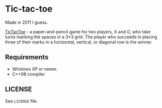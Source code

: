 # Tic-tac-toe

Made in 2011 I guess.

[TicTacToe](https://en.wikipedia.org/wiki/Tic-tac-toe) - a paper-and-pencil game
for two players, X and O, who take turns marking the spaces in a 3×3 grid.
The player who succeeds in placing three of their marks in a horizontal,
vertical, or diagonal row is the winner.

## Requirements
* Windows XP or newer.
* C++98 compiler

## LICENSE
See `LICENSE` file.

